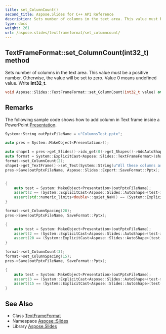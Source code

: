 ```yaml
---
title: set_ColumnCount()
second_title: Aspose.Slides for C++ API Reference
description: Sets number of columns in the text area. This value must be a positive number. Otherwise, the value will be set to zero. Value 0 means undefined value. Write int32_t.
type: docs
weight: 261
url: /aspose.slides/textframeformat/set_columncount/
---
```

## TextFrameFormat::set_ColumnCount(int32_t) method


Sets number of columns in the text area. This value must be a positive number. Otherwise, the value will be set to zero. Value 0 means undefined value. Write **int32_t**.

```cpp
void Aspose::Slides::TextFrameFormat::set_ColumnCount(int32_t value) override
```

## Remarks


The following sample code shows how to add column in Text frame inside a PowerPoint [Presentation](../../presentation/). 
```cpp
System::String outPptxFileName = u"ColumnsTest.pptx";

auto pres = System::MakeObject<Presentation>();

auto shape1 = pres->get_Slides()->idx_get(0)->get_Shapes()->AddAutoShape(Aspose::Slides::ShapeType::Rectangle, 100.0f, 100.0f, 300.0f, 300.0f);
auto format = System::ExplicitCast<Aspose::Slides::TextFrameFormat>(shape1->get_TextFrame()->get_TextFrameFormat());
format->set_ColumnCount(2);
shape1->get_TextFrame()->set_Text(System::String(u"All these columns are forced to stay within a single text container -- ") + u"you can add or delete text - and the new or remaining text automatically adjusts " + u"itself to stay within the container. You cannot have text spill over from one container " + u"to other, though -- because PowerPoint's column options for text are limited!");
pres->Save(outPptxFileName, Aspose::Slides::Export::SaveFormat::Pptx);


{
    auto test = System::MakeObject<Presentation>(outPptxFileName);
    assert(2 == (System::ExplicitCast<Aspose::Slides::AutoShape>(test->get_Slides()->idx_get(0)->get_Shapes()->idx_get(0)))->get_TextFrame()->get_TextFrameFormat()->get_ColumnCount());
    assert(std::numeric_limits<double>::quiet_NaN() == (System::ExplicitCast<Aspose::Slides::AutoShape>(test->get_Slides()->idx_get(0)->get_Shapes()->idx_get(0)))->get_TextFrame()->get_TextFrameFormat()->get_ColumnSpacing());
}

format->set_ColumnSpacing(20);
pres->Save(outPptxFileName, SaveFormat::Pptx);

{
    auto test = System::MakeObject<Presentation>(outPptxFileName);
    assert(2 == (System::ExplicitCast<Aspose::Slides::AutoShape>(test->get_Slides()->idx_get(0)->get_Shapes()->idx_get(0)))->get_TextFrame()->get_TextFrameFormat()->get_ColumnCount());
    assert(20 == (System::ExplicitCast<Aspose::Slides::AutoShape>(test->get_Slides()->idx_get(0)->get_Shapes()->idx_get(0)))->get_TextFrame()->get_TextFrameFormat()->get_ColumnSpacing());
}

format->set_ColumnCount(3);
format->set_ColumnSpacing(15);
pres->Save(outPptxFileName, SaveFormat::Pptx);

{
    auto test = System::MakeObject<Presentation>(outPptxFileName);
    assert(3 == (System::ExplicitCast<Aspose::Slides::AutoShape>(test->get_Slides()->idx_get(0)->get_Shapes()->idx_get(0)))->get_TextFrame()->get_TextFrameFormat()->get_ColumnCount());
    assert(15 == (System::ExplicitCast<Aspose::Slides::AutoShape>(test->get_Slides()->idx_get(0)->get_Shapes()->idx_get(0)))->get_TextFrame()->get_TextFrameFormat()->get_ColumnSpacing());
}
```

## See Also

* Class [TextFrameFormat](../)
* Namespace [Aspose::Slides](../../)
* Library [Aspose.Slides](../../../)